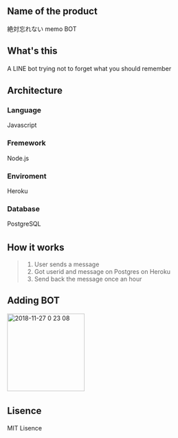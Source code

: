 ## Name of the product
絶対忘れない memo BOT  
## What's this
A LINE bot trying not to forget what you should remember　　
## Architecture
### Language
Javascript
### Fremework
Node.js
### Enviroment
Heroku
### Database
PostgreSQL  
## How it works　　
> 1. User sends a message
> 2. Got userid and message on Postgres on Heroku
> 3. Send back the message once an hour  
## Adding BOT
[
<img width="180" alt="2018-11-27 0 23 08" src="https://user-images.githubusercontent.com/40015780/49023562-d7c55b00-f1da-11e8-92b6-df4d24aec879.png">
](url)  
## Lisence　　
MIT Lisence
